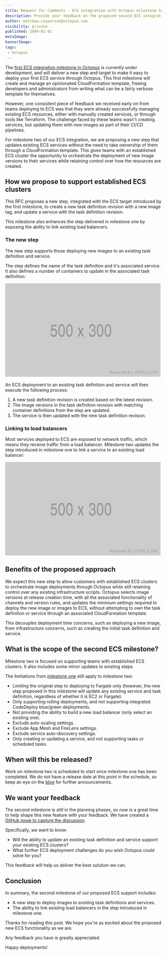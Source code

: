 ```yaml
---
title: Request for Comments - ECS integration with Octopus milestone two
description: Provide your feedback on the proposed second ECS integration milestone in Octopus
author: matthew.casperson@octopus.com
visibility: private
published: 2999-01-01
metaImage: 
bannerImage: 
tags:
 - Octopus
---
```


The [first ECS integration milestone in Octopus](https://octopus.com/blog/rfc-ecs-integration-with-octopus) is currently under development, and will deliver a new step and target to make it easy to deploy your first ECS service through Octopus. This first milestone will create and manage an opinionated CloudFormation template, freeing developers and administrators from writing what can be a fairly verbose template for themselves.

However, one consistent piece of feedback we received early on from teams deploying to ECS was that they were already successfully managing existing ECS resources, either with manually created services, or through tools like Terraform. The challenge faced by these teams wasn't creating services, but updating them with new images as part of their CI/CD pipelines.

For milestone two of our ECS integration, we are proposing a new step that updates existing ECS services without the need to take ownership of them through a CloudFormation template. This gives teams with an established ECS cluster the opportunity to orchestrate the deployment of new image versions to their services while retaining control over how the resources are created.

## How we propose to support established ECS clusters

This RFC proposes a new step, integrated with the ECS target introduced by the first milestone, to create a new task definition revision with a new image tag, and update a service with the task definition revision.

This milestone also enhances the step delivered in milestone one by exposing the ability to link existing load balancers.

### The new step

The new step supports those deploying new images to an existing task definition and service.

The step defines the name of the task definition and it's associated service. It also defines a number of containers to update in the associated task definition:

![](stepmockup.png)

An ECS deployment to an existing task definition and service will then execute the following process:

1. A new task definition revision is created based on the latest revision.
2. The image versions in the task definition revision with matching container definitions from the step are updated.
3. The service is then updated with the new task definition revision.

### Linking to load balancers

Most services deployed to ECS are exposed to network traffic, which means they receive traffic from a load balancer. Milestone two updates the step introduced in milestone one to link a service to an existing load balancer:

![](loadbalancermockup.png)

## Benefits of the proposed approach

We expect this new step to allow customers with established ECS clusters to orchestrate image deployments through Octopus while still retaining control over any existing infrastructure scripts. Octopus selects image versions at release creation time, with all the associated functionality of channels and version rules, and updates the minimum settings required to deploy the new image or images to ECS, without attempting to own the task definition or service through an associated CloudFormation template.

This decouples deployment time concerns, such as deploying a new image, from infrastructure concerns, such as creating the initial task definition and service.

## What is the scope of the second ECS milestone?

Milestone two is focused on supporting teams with established ECS clusters. It also includes some minor updates to existing steps.

The limitations from [milestone one](https://octopus.com/blog/rfc-ecs-integration-with-octopus#what-is-the-scope-of-the-first-ecs-milestone) still apply to milestone two:

* Limiting the original step to deploying to Fargate only (however, the new step proposed in this milestone will update any existing service and task definition, regardless of whether it is EC2 or Fargate).
* Only supporting rolling deployments, and not supporting integrated CodeDeploy blue/green deployments.
* Not providing the ability to build a new load balancer (only select an existing one).
* Exclude auto-scaling settings.
* Exclude App Mesh and FireLens settings.
* Exclude service auto-discovery settings.
* Only creating or updating a service, and not supporting tasks or scheduled tasks.

## When will this be released?

Work on milestone two is scheduled to start once milestone one has been completed. We do not have a release date at this point in the schedule, so keep an eye on the [blog](https://octopus.com/blog/) for further announcements.

## We want your feedback

The second milestone is still in the planning phases, so now is a great time to help shape this new feature with your feedback. We have created a [GitHub issue to capture the discussion](https://github.com/OctopusDeploy/StepsFeedback/issues/5).

Specifically, we want to know:

* Will the ability to update an existing task definition and service support your existing ECS clusters?
* What further ECS deployment challenges do you wish Octopus could solve for you?

This feedback will help us deliver the best solution we can.

## Conclusion

In summary, the second milestone of our proposed ECS support includes:

* A new step to deploy images to existing task definitions and services.
* The ability to link existing load balancers in the step introduced in milestone one.

Thanks for reading this post. We hope you're as excited about the proposed new ECS functionality as we are.

Any feedback you have is greatly appreciated.

Happy deployments!